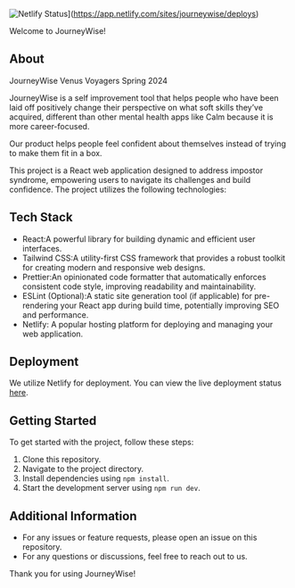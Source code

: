 ![Netlify Status](https://api.netlify.com/api/v1/badges/journeywise/deploy-status)](https://app.netlify.com/sites/journeywise/deploys)

Welcome to JourneyWise!

## About
JourneyWise Venus Voyagers Spring 2024

JourneyWise is a self improvement tool that helps people who have been laid off positively change their perspective on what soft skills they’ve acquired, different than other mental health apps like Calm because it is more career-focused. 

Our product helps people feel confident about themselves instead of trying to make them fit in a box.

This project is a React web application designed to address impostor syndrome, empowering users to navigate its challenges and build confidence. The project utilizes the following technologies:

## Tech Stack
- React:A powerful library for building dynamic and efficient user interfaces.
- Tailwind CSS:A utility-first CSS framework that provides a robust toolkit for creating modern and responsive web designs.
- Prettier:An opinionated code formatter that automatically enforces consistent code style, improving readability and maintainability.
- ESLint (Optional):A static site generation tool (if applicable) for pre-rendering your React app during build time, potentially improving SEO and performance.
- Netlify: A popular hosting platform for deploying and managing your web application.

## Deployment
We utilize Netlify for deployment. You can view the live deployment status [here](https://journeywise.netlify.app).

## Getting Started
To get started with the project, follow these steps:

1. Clone this repository.
2. Navigate to the project directory.
3. Install dependencies using `npm install`.
4. Start the development server using `npm run dev`.

## Additional Information
- For any issues or feature requests, please open an issue on this repository.
- For any questions or discussions, feel free to reach out to us.

Thank you for using JourneyWise!
